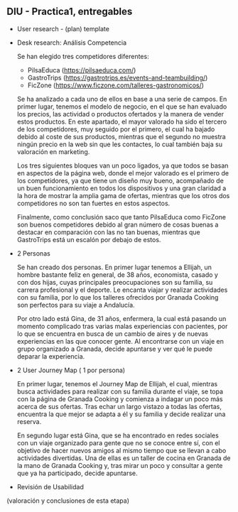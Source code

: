 ## DIU - Practica1, entregables



- User research - (plan) template 
- Desk research: Análisis Competencia

  Se han elegido tres competidores diferentes:
  - PilsaEduca (https://pilsaeduca.com/)
  - GastroTrips (https://gastrotrips.es/events-and-teambuilding/)
  - FicZone (https://www.ficzone.com/talleres-gastronomicos/)

  Se ha analizado a cada uno de ellos en base a una serie de campos. En primer lugar, tenemos el modelo de negocio, en el     que se han evaluado los precios, las actividad o productos ofertados y la manera de vender estos productos. En este apartado, el mayor valorado ha sido el tercero de los competidores, muy seguido por el primero, el cual ha bajado debido al coste de sus productos, mientras que el segundo no muestra ningún precio en la web sin que les contactes, lo cual también baja su valoración en marketing.
  
  Los tres siguientes bloques van un poco ligados, ya que todos se basan en aspectos de la página web, donde el mejor valorado es el primero de los competidores, ya que tiene un diseño muy bueno, acompañado de un buen funcionamiento en todos los dispositivos y una gran claridad a la hora de mostrar la amplia gama de ofertas, mientras que los otros dos competidores no son tan fuertes en estos aspectos.
  
  Finalmente, como conclusión saco que tanto PilsaEduca como FicZone son buenos competidores debido al gran número de cosas buenas a destacar en comparación con las no tan buenas, mientras que GastroTrips está un escalón por debajo de estos.
- 2 Personas

  Se han creado dos personas. En primer lugar tenemos a Ellijah, un hombre bastante feliz en general, de 38 años, economista, casado y con dos hijas, cuyas principales preocupaciones son su familia, su carrera profesional y el deporte. Le encanta viajar y realizar actividades con su familia, por lo que los talleres ofrecidos por Granada Cooking son perfectos para su viaje a Andalucía.
  
  Por otro lado está Gina, de 31 años, enfermera, la cual está pasando un momento complicado tras varias malas experiencias con pacientes, por lo que se encuentra en busca de un cambio de aires y de nuevas experiencias en las que conocer gente. Al encontrarse con un viaje en grupo organizado a Granada, decide apuntarse y ver qué le puede deparar la experiencia.
  
- 2 User Journey Map  ( 1 por persona)

  En primer lugar, tenemos el Journey Map de Ellijah, el cual, mientras busca actividades para realizar con su familia durante el viaje, se topa con la página de Granada Cooking y comienza a indagar un poco más acerca de sus ofertas. Tras echar un largo vistazo a todas las ofertas, encuentra la que mejor se adapta a él y su familia y decide realizar una reserva.

  En segundo lugar está Gina, que se ha encontrado en redes sociales con un viaje organizado para gente que no se conoce entre sí, con el objetivo de hacer nuevos amigos al mismo tiempo que se llevan a cabo actividades divertidas. Una de ellas es un taller de cocina en Granada de la mano de Granada Cooking y, tras mirar un poco y consultar a gente que ya ha participado, decide apuntarse.
  
- Revisión de Usabilidad 


(valoración y conclusiones de esta etapa)
